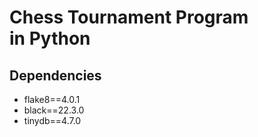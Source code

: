 # Chess Tournament Program<br> in Python

## Dependencies

- flake8==4.0.1
- black==22.3.0
- tinydb==4.7.0
